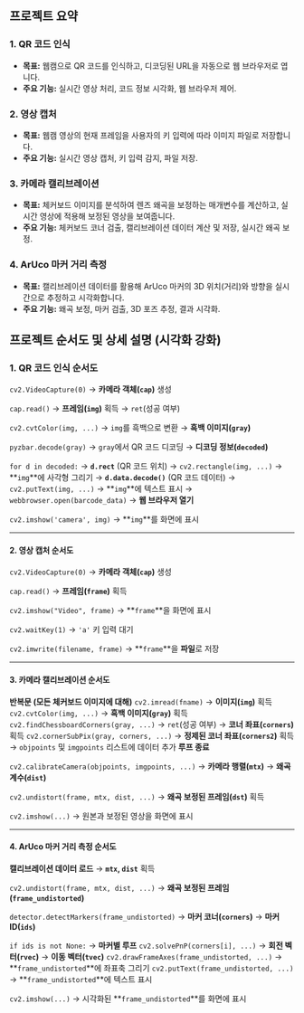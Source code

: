 

## 프로젝트 요약

### 1. QR 코드 인식
- **목표:** 웹캠으로 QR 코드를 인식하고, 디코딩된 URL을 자동으로 웹 브라우저로 엽니다.
- **주요 기능:** 실시간 영상 처리, 코드 정보 시각화, 웹 브라우저 제어.

### 2. 영상 캡처
- **목표:** 웹캠 영상의 현재 프레임을 사용자의 키 입력에 따라 이미지 파일로 저장합니다.
- **주요 기능:** 실시간 영상 캡처, 키 입력 감지, 파일 저장.

### 3. 카메라 캘리브레이션
- **목표:** 체커보드 이미지를 분석하여 렌즈 왜곡을 보정하는 매개변수를 계산하고, 실시간 영상에 적용해 보정된 영상을 보여줍니다.
- **주요 기능:** 체커보드 코너 검출, 캘리브레이션 데이터 계산 및 저장, 실시간 왜곡 보정.

### 4. ArUco 마커 거리 측정
- **목표:** 캘리브레이션 데이터를 활용해 ArUco 마커의 3D 위치(거리)와 방향을 실시간으로 추정하고 시각화합니다.
- **주요 기능:** 왜곡 보정, 마커 검출, 3D 포즈 추정, 결과 시각화.



## 프로젝트 순서도 및 상세 설명 (시각화 강화)

### 1. QR 코드 인식 순서도

`cv2.VideoCapture(0)`
→ **카메라 객체(`cap`)** 생성

`cap.read()`
→ **프레임(`img`)** 획득
→ `ret`(성공 여부)

`cv2.cvtColor(img, ...)`
→ `img`를 흑백으로 변환
→ **흑백 이미지(`gray`)**

`pyzbar.decode(gray)`
→ `gray`에서 QR 코드 디코딩
→ **디코딩 정보(`decoded`)**

`for d in decoded:`
  → **`d.rect`** (QR 코드 위치)
  → `cv2.rectangle(img, ...)`
    → **`img`**에 사각형 그리기
  → **`d.data.decode()`** (QR 코드 데이터)
  → `cv2.putText(img, ...)`
    → **`img`**에 텍스트 표시
  → `webbrowser.open(barcode_data)`
    → **웹 브라우저 열기**

`cv2.imshow('camera', img)`
→ **`img`**를 화면에 표시

---

#### 2. 영상 캡처 순서도

`cv2.VideoCapture(0)`
→ **카메라 객체(`cap`)** 생성

`cap.read()`
→ **프레임(`frame`)** 획득

`cv2.imshow("Video", frame)`
→ **`frame`**을 화면에 표시

`cv2.waitKey(1)`
→ `'a'` 키 입력 대기

`cv2.imwrite(filename, frame)`
→ **`frame`**을 **파일**로 저장

---

#### 3. 카메라 캘리브레이션 순서도

**반복문 (모든 체커보드 이미지에 대해)**
  `cv2.imread(fname)`
  → **이미지(`img`)** 획득
  `cv2.cvtColor(img, ...)`
  → **흑백 이미지(`gray`)** 획득
  `cv2.findChessboardCorners(gray, ...)`
  → `ret`(성공 여부)
  → **코너 좌표(`corners`)** 획득
  `cv2.cornerSubPix(gray, corners, ...)`
  → **정제된 코너 좌표(`corners2`)** 획득
  → `objpoints` 및 `imgpoints` 리스트에 데이터 추가
**루프 종료**

`cv2.calibrateCamera(objpoints, imgpoints, ...)`
→ **카메라 행렬(`mtx`)**
→ **왜곡 계수(`dist`)**

`cv2.undistort(frame, mtx, dist, ...)`
→ **왜곡 보정된 프레임(`dst`)** 획득

`cv2.imshow(...)`
→ 원본과 보정된 영상을 화면에 표시

---

#### 4. ArUco 마커 거리 측정 순서도

**캘리브레이션 데이터 로드**
→ **`mtx`, `dist`** 획득

`cv2.undistort(frame, mtx, dist, ...)`
→ **왜곡 보정된 프레임(`frame_undistorted`)**

`detector.detectMarkers(frame_undistorted)`
→ **마커 코너(`corners`)**
→ **마커 ID(`ids`)**

`if ids is not None:`
  → **마커별 루프**
  `cv2.solvePnP(corners[i], ...)`
    → **회전 벡터(`rvec`)**
    → **이동 벡터(`tvec`)**
  `cv2.drawFrameAxes(frame_undistorted, ...)`
    → **`frame_undistorted`**에 좌표축 그리기
  `cv2.putText(frame_undistorted, ...)`
    → **`frame_undistorted`**에 텍스트 표시

`cv2.imshow(...)`
→ 시각화된 **`frame_undistorted`**를 화면에 표시
